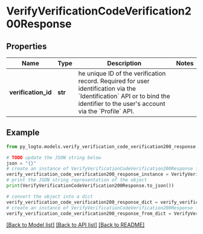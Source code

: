 # VerifyVerificationCodeVerification200Response


## Properties

Name | Type | Description | Notes
------------ | ------------- | ------------- | -------------
**verification_id** | **str** | he unique ID of the verification record. Required for user identification via the &#x60;Identification&#x60; API or to bind the identifier to the user&#39;s account via the &#x60;Profile&#x60; API. | 

## Example

```python
from py_logto.models.verify_verification_code_verification200_response import VerifyVerificationCodeVerification200Response

# TODO update the JSON string below
json = "{}"
# create an instance of VerifyVerificationCodeVerification200Response from a JSON string
verify_verification_code_verification200_response_instance = VerifyVerificationCodeVerification200Response.from_json(json)
# print the JSON string representation of the object
print(VerifyVerificationCodeVerification200Response.to_json())

# convert the object into a dict
verify_verification_code_verification200_response_dict = verify_verification_code_verification200_response_instance.to_dict()
# create an instance of VerifyVerificationCodeVerification200Response from a dict
verify_verification_code_verification200_response_from_dict = VerifyVerificationCodeVerification200Response.from_dict(verify_verification_code_verification200_response_dict)
```
[[Back to Model list]](../README.md#documentation-for-models) [[Back to API list]](../README.md#documentation-for-api-endpoints) [[Back to README]](../README.md)


